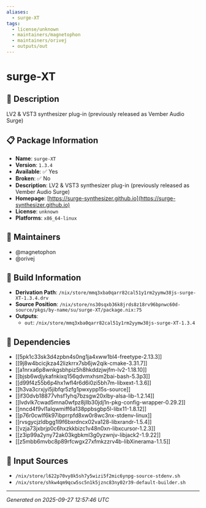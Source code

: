 ```yaml
---
aliases:
  - surge-XT
tags:
  - license/unknown
  - maintainers/magnetophon
  - maintainers/orivej
  - outputs/out
---
```


# surge-XT

## 📝 Description

LV2 & VST3 synthesizer plug-in (previously released as Vember Audio Surge)

## 📋 Package Information

- **Name**: `surge-XT`
- **Version**: `1.3.4`
- **Available**: ✅ Yes
- **Broken**: ✅ No
- **Description**: LV2 & VST3 synthesizer plug-in (previously released as Vember Audio Surge)
- **Homepage**: [https://surge-synthesizer.github.io](https://surge-synthesizer.github.io)
- **License**: `unknown`
- **Platforms**: `x86_64-linux`
## 👥 Maintainers

- @magnetophon
- @orivej


## 🔧 Build Information

- **Derivation Path**: `/nix/store/mmq3xba0qarr82cal51y1rm2yymw38js-surge-XT-1.3.4.drv`
- **Source Position**: `/nix/store/ns30sqxb36k8jrds8z18rv96bpnwc60d-source/pkgs/by-name/su/surge-XT/package.nix:75`
- **Outputs**:
  - `out`:  `/nix/store/mmq3xba0qarr82cal51y1rm2yymw38js-surge-XT-1.3.4`

## 🔗 Dependencies

- [[5pk1c33sk3d4zpbn4s0ng1ja4xww1bl4-freetype-2.13.3]]
- [[9j8w4bcicjkza42lizkrrx7sb6jw2qik-cmake-3.31.7]]
- [[a1nrxa6p8wnkgsbhpiz5h8hkddzjwjfm-lv2-1.18.10]]
- [[bjsb6wdjykafnkixq156qdvmxhsm2bai-bash-5.3p3]]
- [[d99f4z55b6p4hx1wfl4r6d6i0zi5bh7m-libxext-1.3.6]]
- [[h3va3crxjyi5jibfqr5zfg1pwxypp15s-source]]
- [[if30dvb18877vhsf1yhq7bzsgw20xlby-alsa-lib-1.2.14]]
- [[lvdvlk7cwad5mna0wfpz8jllb30jdj1n-pkg-config-wrapper-0.29.2]]
- [[nncd4f9vl1alqwmiff6a138ppbsgbp5l-libx11-1.8.12]]
- [[p76r0cwlf6k97ibprrpfd8xw0r8wc3nx-stdenv-linux]]
- [[rvsgycjzldbgg1l9f6bxrdncx02va128-libxrandr-1.5.4]]
- [[vzja73jxbrjp0c6hxzkkbizc1v48n0xn-libxcursor-1.2.3]]
- [[z3ip99a2yny72ak03kgbkml3g0yzwnjv-libjack2-1.9.22]]
- [[z5mbb6mvbc8p89rfcwgx27xfmkzzrv4b-libXinerama-1.1.5]]

## 📁 Input Sources

- `/nix/store/l622p70vy8k5sh7y5wizi5f2mic6ynpg-source-stdenv.sh`
- `/nix/store/shkw4qm9qcw5sc5n1k5jznc83ny02r39-default-builder.sh`

---
*Generated on 2025-09-27 12:57:46 UTC*
